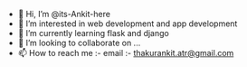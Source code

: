 - 👋 Hi, I’m @its-Ankit-here
- 👀 I’m interested in web development and app development
- 🌱 I’m currently learning flask and django
- 💞️ I’m looking to collaborate on ...
- 📫 How to reach me :-
email :- thakurankit.atr@gmail.com


<!---
its-Ankit-here/its-Ankit-here is a ✨ special ✨ repository because its `README.md` (this file) appears on your GitHub profile.
You can click the Preview link to take a look at your changes.
--->
